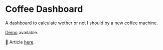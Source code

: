 # Coffee Dashboard

A dashboard to calculate wether or not I should by a new coffee machine.

[Demo](http://coffee-rentability.herokuapp.com/) available.

:page_with_curl: Article [here](https://danielcarlander.com/coffee-rentability?utm_source=github&utm_medium=referral).